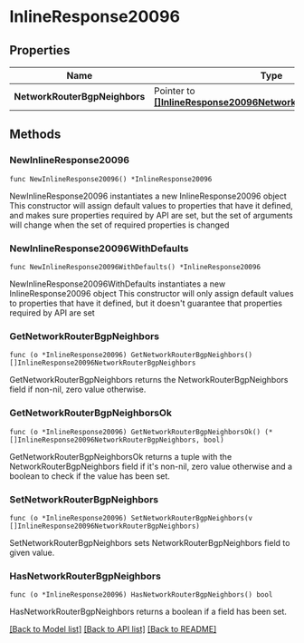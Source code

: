 # InlineResponse20096

## Properties

Name | Type | Description | Notes
------------ | ------------- | ------------- | -------------
**NetworkRouterBgpNeighbors** | Pointer to [**[]InlineResponse20096NetworkRouterBgpNeighbors**](InlineResponse20096NetworkRouterBgpNeighbors.md) |  | [optional] 

## Methods

### NewInlineResponse20096

`func NewInlineResponse20096() *InlineResponse20096`

NewInlineResponse20096 instantiates a new InlineResponse20096 object
This constructor will assign default values to properties that have it defined,
and makes sure properties required by API are set, but the set of arguments
will change when the set of required properties is changed

### NewInlineResponse20096WithDefaults

`func NewInlineResponse20096WithDefaults() *InlineResponse20096`

NewInlineResponse20096WithDefaults instantiates a new InlineResponse20096 object
This constructor will only assign default values to properties that have it defined,
but it doesn't guarantee that properties required by API are set

### GetNetworkRouterBgpNeighbors

`func (o *InlineResponse20096) GetNetworkRouterBgpNeighbors() []InlineResponse20096NetworkRouterBgpNeighbors`

GetNetworkRouterBgpNeighbors returns the NetworkRouterBgpNeighbors field if non-nil, zero value otherwise.

### GetNetworkRouterBgpNeighborsOk

`func (o *InlineResponse20096) GetNetworkRouterBgpNeighborsOk() (*[]InlineResponse20096NetworkRouterBgpNeighbors, bool)`

GetNetworkRouterBgpNeighborsOk returns a tuple with the NetworkRouterBgpNeighbors field if it's non-nil, zero value otherwise
and a boolean to check if the value has been set.

### SetNetworkRouterBgpNeighbors

`func (o *InlineResponse20096) SetNetworkRouterBgpNeighbors(v []InlineResponse20096NetworkRouterBgpNeighbors)`

SetNetworkRouterBgpNeighbors sets NetworkRouterBgpNeighbors field to given value.

### HasNetworkRouterBgpNeighbors

`func (o *InlineResponse20096) HasNetworkRouterBgpNeighbors() bool`

HasNetworkRouterBgpNeighbors returns a boolean if a field has been set.


[[Back to Model list]](../README.md#documentation-for-models) [[Back to API list]](../README.md#documentation-for-api-endpoints) [[Back to README]](../README.md)


